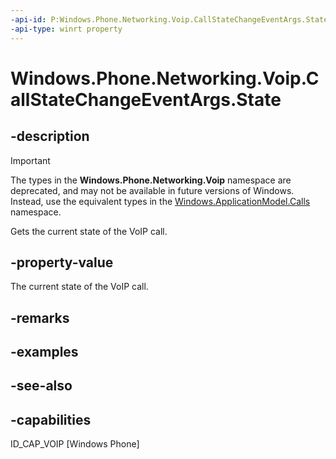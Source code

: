 ```yaml
---
-api-id: P:Windows.Phone.Networking.Voip.CallStateChangeEventArgs.State
-api-type: winrt property
---
```


<!-- Property syntax
public Windows.Phone.Networking.Voip.VoipCallState State { get; }
-->

# Windows.Phone.Networking.Voip.CallStateChangeEventArgs.State

## -description

> [!IMPORTANT]
> The types in the **Windows.Phone.Networking.Voip** namespace are deprecated, and may not be available in future versions of Windows. Instead, use the equivalent types in the [Windows.ApplicationModel.Calls](/uwp/api/windows.applicationmodel.calls) namespace.

Gets the current state of the VoIP call.

## -property-value
The current state of the VoIP call.

## -remarks

## -examples

## -see-also

## -capabilities
ID_CAP_VOIP [Windows Phone]
